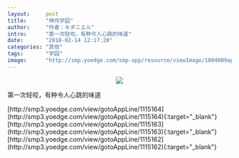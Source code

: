 ```yaml
---
layout:     post
title:      "神月学园"
author:     "作者：キダニエル"
intro:      "第一次轻咬，有种令人心跳的味道"
date:       "2018-02-14 12:17:20"
categories: "其他"
tags:       "学园"
image:      "http://smp.yoedge.com/smp-app/resource/viewImage/1004009appline.png"
---
```

<div style="text-align: center">
<p><img src="http://smp.yoedge.com/smp-app/resource/viewImage/1004009appline.png"/></p>
</div>
<p class="post-meta">
<span>第一次轻咬，有种令人心跳的味道</span>
</p>
[http://smp3.yoedge.com/view/gotoAppLine/1115164](http://smp3.yoedge.com/view/gotoAppLine/1115164){:target="_blank"}
[http://smp3.yoedge.com/view/gotoAppLine/1115163](http://smp3.yoedge.com/view/gotoAppLine/1115163){:target="_blank"}
[http://smp3.yoedge.com/view/gotoAppLine/1115162](http://smp3.yoedge.com/view/gotoAppLine/1115162){:target="_blank"}


